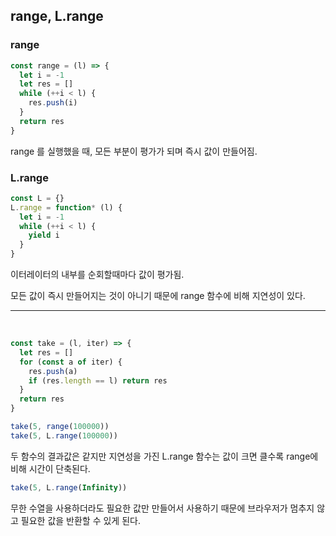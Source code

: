## range, L.range

### range

```js
const range = (l) => {
  let i = -1
  let res = []
  while (++i < l) {
    res.push(i)
  }
  return res
}
```

range 를 실행했을 때, 모든 부분이 평가가 되며 즉시 값이 만들어짐.

### L.range

```js
const L = {}
L.range = function* (l) {
  let i = -1
  while (++i < l) {
    yield i
  }
}
```

이터레이터의 내부를 순회할때마다 값이 평가됨.

모든 값이 즉시 만들어지는 것이 아니기 때문에 range 함수에 비해 지연성이 있다.

---

</br>

```js
const take = (l, iter) => {
  let res = []
  for (const a of iter) {
    res.push(a)
    if (res.length == l) return res
  }
  return res
}

take(5, range(100000))
take(5, L.range(100000))
```

두 함수의 결과값은 같지만 지연성을 가진 L.range 함수는 값이 크면 클수록 range에 비해 시간이 단축된다.

```js
take(5, L.range(Infinity))
```

무한 수열을 사용하더라도 필요한 값만 만들어서 사용하기 때문에 브라우저가 멈추지 않고 필요한 값을 반환할 수 있게 된다.
